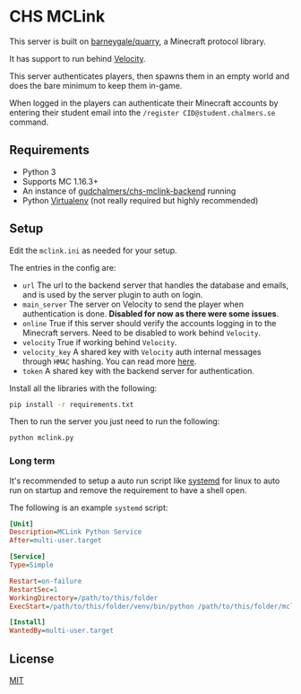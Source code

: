 # CHS MCLink

This server is built on [barneygale/quarry][1], a Minecraft protocol library.

It has support to run behind [Velocity][2].

This server authenticates players, then spawns them in an empty world and does the bare minimum to keep them in-game.

When logged in the players can authenticate their Minecraft accounts by entering their student email into the `/register CID@student.chalmers.se` command.

## Requirements

- Python 3
- Supports MC 1.16.3+
- An instance of [gudchalmers/chs-mclink-backend][4] running
- Python [Virtualenv][3] (not really required but highly recommended)

## Setup

Edit the `mclink.ini` as needed for your setup.

The entries in the config are:

- `url` The url to the backend server that handles the database and emails, and is used by the server plugin to auth on login.
- `main_server` The server on Velocity to send the player when authentication is done. **Disabled for now as there were some issues**.
- `online` True if this server should verify the accounts logging in to the Minecraft servers. Need to be disabled to work behind `Velocity`.
- `velocity` True if working behind `Velocity`.
- `velocity_key` A shared key with `Velocity` auth internal messages through `HMAC` hashing. You can read more [here][5].
- `token` A shared key with the backend server for authentication.

Install all the libraries with the following:

```sh
pip install -r requirements.txt
```

Then to run the server you just need to run the following:

```sh
python mclink.py
```

### Long term

It's recommended to setup a auto run script like [systemd][6] for linux to auto run on startup and remove the requirement to have a shell open.

The following is an example `systemd` script:

```ini
[Unit]
Description=MCLink Python Service
After=multi-user.target

[Service]
Type=Simple

Restart=on-failure
RestartSec=1
WorkingDirectory=/path/to/this/folder
ExecStart=/path/to/this/folder/venv/bin/python /path/to/this/folder/mclink.py

[Install]
WantedBy=multi-user.target
```

## License

[MIT][7]

[1]: https://github.com/barneygale/quarry
[2]: https://velocitypowered.com/
[3]: https://packaging.python.org/guides/installing-using-pip-and-virtual-environments
[4]: https://github.com/gudchalmers/chs-mclink-backend
[5]: https://velocitypowered.com/wiki/users/forwarding/
[6]: https://en.wikipedia.org/wiki/Systemd
[7]: https://choosealicense.com/licenses/mit/
